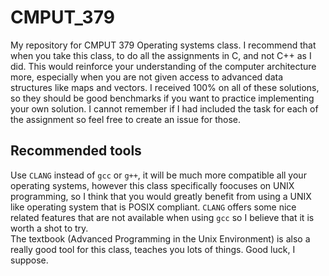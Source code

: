 # CMPUT_379
My repository for CMPUT 379 Operating systems class. I recommend that when you take this class, to do all the assignments in C, and not C++ as I did. This would reinforce your understanding of the computer architecture more, especially when you are not given access to advanced data structures like maps and vectors. I received 100% on all of these solutions, so they should be good benchmarks if you want to practice implementing your own solution. I cannot remember if I had included the task for each of the assignment so feel free to create an issue for those.

## Recommended tools

Use `CLANG` instead of `gcc` or `g++`, it will be much more compatible all your operating systems, however this class specifically foocuses on UNIX programming, so I think that you would greatly benefit from using a UNIX like operating system that is POSIX compliant. `CLANG` offers some nice related features that are not available when using `gcc` so I believe that it is worth a shot to try.  
The textbook (Advanced Programming in the Unix Environment) is also a really good tool for this class, teaches you lots of things. Good luck, I suppose.
